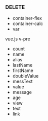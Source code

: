 
### DELETE
- container-flex
- container-calc
- var

<v-method-wrapper>
	<v-method name="new Promise" arg="executor" comment="конструктор промиса"></v-method>
	<v-method-arg name="resolve(result)" comment="результат передается аргументом в .then"></v-method-arg>
	<v-method-arg name="reject(error)"   comment="ошибка передается аргументом в .catch"></v-method-arg>
</v-method-wrapper>

vue.js
v-pre
- count
- name
- alias
- lastName
- firstName
- doubleValue
- messText
- value
- message
- age
- view
- text
- link
